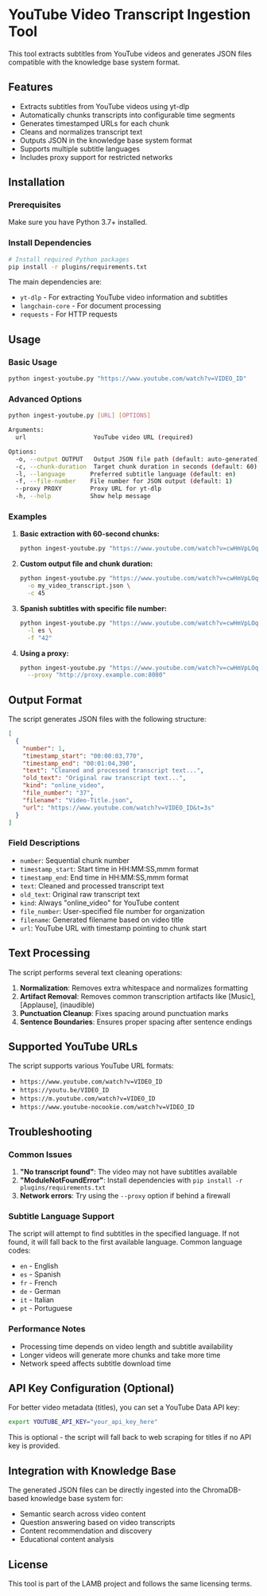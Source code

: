 # YouTube Video Transcript Ingestion Tool

This tool extracts subtitles from YouTube videos and generates JSON files compatible with the knowledge base system format.

## Features

- Extracts subtitles from YouTube videos using yt-dlp
- Automatically chunks transcripts into configurable time segments
- Generates timestamped URLs for each chunk
- Cleans and normalizes transcript text
- Outputs JSON in the knowledge base system format
- Supports multiple subtitle languages
- Includes proxy support for restricted networks

## Installation

### Prerequisites

Make sure you have Python 3.7+ installed.

### Install Dependencies

```bash
# Install required Python packages
pip install -r plugins/requirements.txt
```

The main dependencies are:
- `yt-dlp` - For extracting YouTube video information and subtitles
- `langchain-core` - For document processing
- `requests` - For HTTP requests

## Usage

### Basic Usage

```bash
python ingest-youtube.py "https://www.youtube.com/watch?v=VIDEO_ID"
```

### Advanced Options

```bash
python ingest-youtube.py [URL] [OPTIONS]

Arguments:
  url                   YouTube video URL (required)

Options:
  -o, --output OUTPUT   Output JSON file path (default: auto-generated)
  -c, --chunk-duration  Target chunk duration in seconds (default: 60)
  -l, --language       Preferred subtitle language (default: en)
  -f, --file-number    File number for JSON output (default: 1)
  --proxy PROXY        Proxy URL for yt-dlp
  -h, --help           Show help message
```

### Examples

1. **Basic extraction with 60-second chunks:**
   ```bash
   python ingest-youtube.py "https://www.youtube.com/watch?v=cwHmVpLOqas"
   ```

2. **Custom output file and chunk duration:**
   ```bash
   python ingest-youtube.py "https://www.youtube.com/watch?v=cwHmVpLOqas" \
     -o my_video_transcript.json \
     -c 45
   ```

3. **Spanish subtitles with specific file number:**
   ```bash
   python ingest-youtube.py "https://www.youtube.com/watch?v=cwHmVpLOqas" \
     -l es \
     -f "42"
   ```

4. **Using a proxy:**
   ```bash
   python ingest-youtube.py "https://www.youtube.com/watch?v=cwHmVpLOqas" \
     --proxy "http://proxy.example.com:8080"
   ```

## Output Format

The script generates JSON files with the following structure:

```json
[
  {
    "number": 1,
    "timestamp_start": "00:00:03,770",
    "timestamp_end": "00:01:04,390",
    "text": "Cleaned and processed transcript text...",
    "old_text": "Original raw transcript text...",
    "kind": "online_video",
    "file_number": "37",
    "filename": "Video-Title.json",
    "url": "https://www.youtube.com/watch?v=VIDEO_ID&t=3s"
  }
]
```

### Field Descriptions

- `number`: Sequential chunk number
- `timestamp_start`: Start time in HH:MM:SS,mmm format
- `timestamp_end`: End time in HH:MM:SS,mmm format  
- `text`: Cleaned and processed transcript text
- `old_text`: Original raw transcript text
- `kind`: Always "online_video" for YouTube content
- `file_number`: User-specified file number for organization
- `filename`: Generated filename based on video title
- `url`: YouTube URL with timestamp pointing to chunk start

## Text Processing

The script performs several text cleaning operations:

1. **Normalization**: Removes extra whitespace and normalizes formatting
2. **Artifact Removal**: Removes common transcription artifacts like [Music], [Applause], (inaudible)
3. **Punctuation Cleanup**: Fixes spacing around punctuation marks
4. **Sentence Boundaries**: Ensures proper spacing after sentence endings

## Supported YouTube URLs

The script supports various YouTube URL formats:
- `https://www.youtube.com/watch?v=VIDEO_ID`
- `https://youtu.be/VIDEO_ID`
- `https://m.youtube.com/watch?v=VIDEO_ID`
- `https://www.youtube-nocookie.com/watch?v=VIDEO_ID`

## Troubleshooting

### Common Issues

1. **"No transcript found"**: The video may not have subtitles available
2. **"ModuleNotFoundError"**: Install dependencies with `pip install -r plugins/requirements.txt`
3. **Network errors**: Try using the `--proxy` option if behind a firewall

### Subtitle Language Support

The script will attempt to find subtitles in the specified language. If not found, it will fall back to the first available language. Common language codes:

- `en` - English
- `es` - Spanish  
- `fr` - French
- `de` - German
- `it` - Italian
- `pt` - Portuguese

### Performance Notes

- Processing time depends on video length and subtitle availability
- Longer videos will generate more chunks and take more time
- Network speed affects subtitle download time

## API Key Configuration (Optional)

For better video metadata (titles), you can set a YouTube Data API key:

```bash
export YOUTUBE_API_KEY="your_api_key_here"
```

This is optional - the script will fall back to web scraping for titles if no API key is provided.

## Integration with Knowledge Base

The generated JSON files can be directly ingested into the ChromaDB-based knowledge base system for:

- Semantic search across video content
- Question answering based on video transcripts
- Content recommendation and discovery
- Educational content analysis

## License

This tool is part of the LAMB project and follows the same licensing terms.